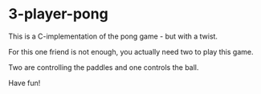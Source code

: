 # 3-player-pong
This is a C-implementation of the pong game - but with a twist.

For this one friend is not enough, you actually need two to play this game.

Two are controlling the paddles and one controls the ball.

Have fun!
